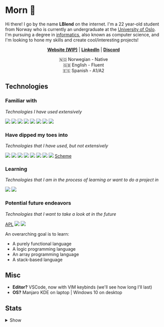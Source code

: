 # Morn 👋

Hi there! I go by the name **LBlend** on the internet. I'm a 22 year-old student from Norway who is currently an undergraduate at the [University of Oslo](https://www.uio.no/english/). I'm pursuing a degree in [informatics](https://en.wikipedia.org/wiki/Informatics#:~:text=Accordingly%2C%20universities%20in%20continental%20Europe%20usually%20translate%20%22informatics%22%20as%20computer%20science%2C%20or%20sometimes%20information%20and%20computer%20science%2C%20although%20technical%20universities%20may%20translate%20it%20as%20computer%20science%20%26%20engineering.), also known as computer science, and I'm looking to hone my skills and create cool/interesting projects!

<p align="center">
  <strong><a href="https://lblend.moe">Website (WIP)</a></strong> |
  <strong><a href="https://www.linkedin.com/in/leander-west-furumo/">LinkedIn</a></strong> |
  <strong><a href="https://discord.com/users/170506717140877312">Discord</a></strong> 
</p>

<p align="center">
  🇳🇴 Norwegian - Native
  <br>
  🇬🇧 English - Fluent
  <br>
  🇪🇸 Spanish - A1/A2
</p>


## Technologies

### Familiar with

*Technologies I have used extensively*

<a href="https://www.python.org/"><img src="https://img.shields.io/badge/python%20-%2314354C.svg?&style=for-the-badge&logo=python&logoColor=white"/></a>
<a href="https://www.java.com/en/"><img src="https://img.shields.io/badge/java-%23ED8B00.svg?&style=for-the-badge&logo=java&logoColor=white"/></a>
<a href="https://en.wikipedia.org/wiki/HTML5"><img src="https://img.shields.io/badge/html5%20-%23E34F26.svg?&style=for-the-badge&logo=html5&logoColor=white"/></a>
<a href="https://en.wikipedia.org/wiki/Cascading_Style_Sheets"><img src="https://img.shields.io/badge/css3%20-%231572B6.svg?&style=for-the-badge&logo=css3&logoColor=white"/></a>
<a href="https://en.wikipedia.org/wiki/JavaScript"><img src="https://img.shields.io/badge/javascript%20-%23323330.svg?&style=for-the-badge&logo=javascript&logoColor=%23F7DF1E"/></a>
<a href="https://www.typescriptlang.org/"><img src="https://img.shields.io/badge/typescript-%23007ACC.svg?style=for-the-badge&logo=typescript&logoColor=white"/></a>
<a href="https://git-scm.com/"><img src="https://img.shields.io/badge/git%20-%23F05033.svg?&style=for-the-badge&logo=git&logoColor=white"/></a>
<a href="https://en.wikipedia.org/wiki/Linux"><img src="https://img.shields.io/badge/Linux-FCC624?style=for-the-badge&logo=linux&logoColor=black"/></a>


### Have dipped my toes into

*Technologies that I have used, but not extensively*

<a href="https://reactjs.org/"><img src="https://img.shields.io/badge/react-%2320232a.svg?style=for-the-badge&logo=react&logoColor=%2361DAFB"/></a>
<a href="https://kotlinlang.org/"><img src="https://img.shields.io/badge/kotlin-%230095D5.svg?style=for-the-badge&logo=kotlin&logoColor=white"/></a>
<a href="https://svelte.dev/"><img src="https://img.shields.io/badge/svelte-%23f1413d.svg?style=for-the-badge&logo=svelte&logoColor=white"></a>
<a href="https://www.docker.com/"><img src="https://img.shields.io/badge/docker%20-%230db7ed.svg?&style=for-the-badge&logo=docker&logoColor=white"/></a>
<a href="https://www.postgresql.org/"><img src="https://img.shields.io/badge/postgres-%23316192.svg?style=for-the-badge&logo=postgresql&logoColor=white"/></a>
<a href="https://www.mongodb.com/"><img src ="https://img.shields.io/badge/MongoDB-%234ea94b.svg?&style=for-the-badge&logo=mongodb&logoColor=white"/></a>
<a href="https://www.nginx.com/"><img src="https://img.shields.io/badge/nginx%20-%23009639.svg?&style=for-the-badge&logo=nginx&logoColor=white"/></a>
<a href="https://graphql.org/"><img src="https://img.shields.io/badge/-GraphQL-E10098?style=for-the-badge&logo=graphql"/></a>
<a href="https://en.wikipedia.org/wiki/Scheme_(programming_language)">Scheme</a>


### Learning

*Technologies that I am in the process of learning or want to do a project in*

<a href="https://www.rust-lang.org/"><img src="https://img.shields.io/badge/rust-%23000000.svg?style=for-the-badge&logo=rust&logoColor=white"/></a>
<a href="https://www.haskell.org/"><img src="https://img.shields.io/badge/Haskell-5e5086?style=for-the-badge&logo=haskell&logoColor=white"/></a>

### Potential future endeavors

*Technologies that I want to take a look at in the future*

<a href="https://en.wikipedia.org/wiki/APL_(programming_language)">APL</a>
<a href="https://en.wikipedia.org/wiki/C_(programming_language)"><img src="https://img.shields.io/badge/C-00599C?style=for-the-badge&logo=c&logoColor=white"/></a>
<a href="https://webassembly.org/"><img src="https://img.shields.io/badge/WebAssembly-654FF0?style=for-the-badge&logo=WebAssembly&logoColor=white"/></a>

An overarching goal is to learn:
* A purely functional language
* A logic programming language
* An array programming language
* A stack-based language


## Misc

* **Editor?** VSCode, now with VIM keybinds (we'll see how long I'll last)
* **OS?** Manjaro KDE on laptop | Windows 10 on desktop


## Stats

<details>
  
  <summary>Show</summary>

[![](https://raw.githubusercontent.com/LBlend/LBlend/master/profile-summary-card-output/nord_dark/0-profile-details.svg)](https://github.com/LBlend)[![](https://raw.githubusercontent.com/LBlend/LBlend/master/profile-summary-card-output/nord_dark/3-stats.svg)](https://github.com/LBlend)[![](https://raw.githubusercontent.com/LBlend/LBlend/master/profile-summary-card-output/nord_dark/1-repos-per-language.svg)](https://github.com/LBlend)[![](https://raw.githubusercontent.com/LBlend/LBlend/master/profile-summary-card-output/nord_dark/2-most-commit-language.svg)](https://github.com/LBlend)


<!--START_SECTION:waka-->
![Code Time](http://img.shields.io/badge/Code%20Time-1%2C400%20hrs%2022%20mins-blue)

![Lines of code](https://img.shields.io/badge/From%20Hello%20World%20I%27ve%20Written-3%20Million%20lines%20of%20code-blue)

**🐱 My GitHub Data** 

> 🏆 6 Contributions in the Year 2023
 > 
> 📦 303.2 kB Used in GitHub's Storage 
 > 
> 💼 Opted to Hire
 > 
> 📜 29 Public Repositories 
 > 
> 🔑 28 Private Repositories  
 > 
**I'm a Night 🦉** 

```text
🌞 Morning    38 commits     ░░░░░░░░░░░░░░░░░░░░░░░░░   2.69% 
🌆 Daytime    311 commits    █████░░░░░░░░░░░░░░░░░░░░   22.03% 
🌃 Evening    484 commits    ████████░░░░░░░░░░░░░░░░░   34.28% 
🌙 Night      579 commits    ██████████░░░░░░░░░░░░░░░   41.01%

```
📅 **I'm Most Productive on Tuesday** 

```text
Monday       211 commits    ███░░░░░░░░░░░░░░░░░░░░░░   14.94% 
Tuesday      265 commits    ████░░░░░░░░░░░░░░░░░░░░░   18.77% 
Wednesday    181 commits    ███░░░░░░░░░░░░░░░░░░░░░░   12.82% 
Thursday     241 commits    ████░░░░░░░░░░░░░░░░░░░░░   17.07% 
Friday       234 commits    ████░░░░░░░░░░░░░░░░░░░░░   16.57% 
Saturday     82 commits     █░░░░░░░░░░░░░░░░░░░░░░░░   5.81% 
Sunday       198 commits    ███░░░░░░░░░░░░░░░░░░░░░░   14.02%

```


📊 **This Week I Spent My Time On** 

```text
💬 Programming Languages: 
Python                   16 mins             ████████████████████████░   96.16% 
netrw                    0 secs              ░░░░░░░░░░░░░░░░░░░░░░░░░   2.88% 
Other                    0 secs              ░░░░░░░░░░░░░░░░░░░░░░░░░   0.96%

```


 Last Updated on 06/02/2023 06:18:04 UTC
<!--END_SECTION:waka-->
  
 </details>
